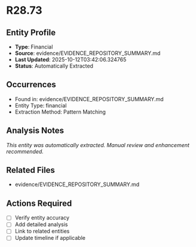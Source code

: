 # R28.73

## Entity Profile
- **Type**: Financial
- **Source**: evidence/EVIDENCE_REPOSITORY_SUMMARY.md
- **Last Updated**: 2025-10-12T03:42:06.324765
- **Status**: Automatically Extracted

## Occurrences
- Found in: evidence/EVIDENCE_REPOSITORY_SUMMARY.md
- Entity Type: financial
- Extraction Method: Pattern Matching

## Analysis Notes
*This entity was automatically extracted. Manual review and enhancement recommended.*

## Related Files
- evidence/EVIDENCE_REPOSITORY_SUMMARY.md

## Actions Required
- [ ] Verify entity accuracy
- [ ] Add detailed analysis
- [ ] Link to related entities
- [ ] Update timeline if applicable
